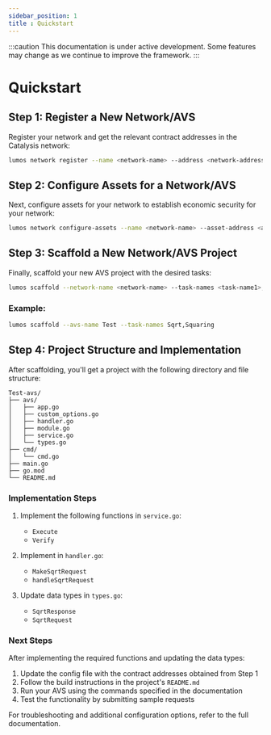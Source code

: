 ```yaml
---
sidebar_position: 1
title : Quickstart
---
```

:::caution
This documentation is under active development. Some features may change as we continue to improve the framework.
:::

# Quickstart

## Step 1: Register a New Network/AVS

Register your network and get the relevant contract addresses in the Catalysis network:

```bash
lumos network register --name <network-name> --address <network-address>
```

## Step 2: Configure Assets for a Network/AVS

Next, configure assets for your network to establish economic security for your network:

```bash
lumos network configure-assets --name <network-name> --asset-address <asset-address> --asset-value <asset-value>
```

## Step 3: Scaffold a New Network/AVS Project

Finally, scaffold your new AVS project with the desired tasks:

```bash
lumos scaffold --network-name <network-name> --task-names <task-name1>,<task-name2>
```

### Example:

```bash
lumos scaffold --avs-name Test --task-names Sqrt,Squaring
```

## Step 4: Project Structure and Implementation

After scaffolding, you'll get a project with the following directory and file structure:

```
Test-avs/
├── avs/
│   ├── app.go
│   ├── custom_options.go
│   ├── handler.go
│   ├── module.go
│   ├── service.go
│   └── types.go
├── cmd/
│   └── cmd.go
├── main.go
├── go.mod
└── README.md

```

### Implementation Steps

1. Implement the following functions in `service.go`:
   - `Execute`
   - `Verify`

2. Implement in `handler.go`:
   - `MakeSqrtRequest`
   - `handleSqrtRequest`

3. Update data types in `types.go`:
   - `SqrtResponse`
   - `SqrtRequest`

### Next Steps

After implementing the required functions and updating the data types:

1. Update the config file with the contract addresses obtained from Step 1
2. Follow the build instructions in the project's `README.md`
3. Run your AVS using the commands specified in the documentation
4. Test the functionality by submitting sample requests

For troubleshooting and additional configuration options, refer to the full documentation.
